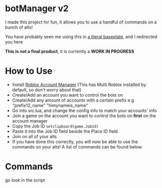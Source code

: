 # botManager v2
I made this project for fun, it allows you to use a handful of commands on a bunch of alts!

You have probably seen me using this in [a literal baseplate](https://www.roblox.com/games/4483381587/a-literal-baseplate), and I redirected you here

**This is not a final product**, it is currently a **WORK IN PROGRESS**

# How to Use
- Install [Roblox Account Manager](https://github.com/ic3w0lf22/Roblox-Account-Manager) (This has Multi Roblox installed by default, so don't worry about that)
- Create/Add an account you want to control the bots on
- Create/Add any amount of accounts with a certain prefix e.g "prefix12_name" "himynameis_name"
- Go into src.lua, and change the config info to match your accounts' info
- Join a game on the account you want to control the bots on **first** on the account manager
- Copy the Job ID `setclipboard(game.JobId)`
- Paste it into the Job ID field beside the Place ID field
- Join on all of your alts
- If you have done this correctly, you will now be able to use the commands on your alts! A list of commands can be found below.

# Commands
go look in the script
